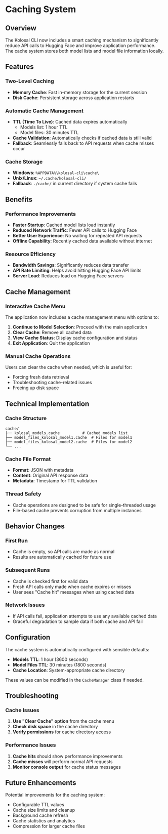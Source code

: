 # Caching System

## Overview

The Kolosal CLI now includes a smart caching mechanism to significantly reduce API calls to Hugging Face and improve application performance. The cache system stores both model lists and model file information locally.

## Features

### Two-Level Caching
- **Memory Cache**: Fast in-memory storage for the current session
- **Disk Cache**: Persistent storage across application restarts

### Automatic Cache Management
- **TTL (Time To Live)**: Cached data expires automatically
  - Models list: 1 hour TTL
  - Model files: 30 minutes TTL
- **Cache Validation**: Automatically checks if cached data is still valid
- **Fallback**: Seamlessly falls back to API requests when cache misses occur

### Cache Storage
- **Windows**: `%APPDATA%\kolosal-cli\cache\`
- **Unix/Linux**: `~/.cache/kolosal-cli/`
- **Fallback**: `./cache/` in current directory if system cache fails

## Benefits

### Performance Improvements
- **Faster Startup**: Cached model lists load instantly
- **Reduced Network Traffic**: Fewer API calls to Hugging Face
- **Better User Experience**: No waiting for repeated API requests
- **Offline Capability**: Recently cached data available without internet

### Resource Efficiency
- **Bandwidth Savings**: Significantly reduces data transfer
- **API Rate Limiting**: Helps avoid hitting Hugging Face API limits
- **Server Load**: Reduces load on Hugging Face servers

## Cache Management

### Interactive Cache Menu
The application now includes a cache management menu with options to:

1. **Continue to Model Selection**: Proceed with the main application
2. **Clear Cache**: Remove all cached data
3. **View Cache Status**: Display cache configuration and status
4. **Exit Application**: Quit the application

### Manual Cache Operations
Users can clear the cache when needed, which is useful for:
- Forcing fresh data retrieval
- Troubleshooting cache-related issues
- Freeing up disk space

## Technical Implementation

### Cache Structure
```
cache/
├── kolosal_models.cache          # Cached models list
├── model_files_kolosal_model1.cache  # Files for model1
├── model_files_kolosal_model2.cache  # Files for model2
└── ...
```

### Cache File Format
- **Format**: JSON with metadata
- **Content**: Original API response data
- **Metadata**: Timestamp for TTL validation

### Thread Safety
- Cache operations are designed to be safe for single-threaded usage
- File-based cache prevents corruption from multiple instances

## Behavior Changes

### First Run
- Cache is empty, so API calls are made as normal
- Results are automatically cached for future use

### Subsequent Runs
- Cache is checked first for valid data
- Fresh API calls only made when cache expires or misses
- User sees "Cache hit" messages when using cached data

### Network Issues
- If API calls fail, application attempts to use any available cached data
- Graceful degradation to sample data if both cache and API fail

## Configuration

The cache system is automatically configured with sensible defaults:
- **Models TTL**: 1 hour (3600 seconds)
- **Model Files TTL**: 30 minutes (1800 seconds)
- **Cache Location**: System-appropriate cache directory

These values can be modified in the `CacheManager` class if needed.

## Troubleshooting

### Cache Issues
1. **Use "Clear Cache" option** from the cache menu
2. **Check disk space** in the cache directory
3. **Verify permissions** for cache directory access

### Performance Issues
1. **Cache hits** should show performance improvements
2. **Cache misses** will perform normal API requests
3. **Monitor console output** for cache status messages

## Future Enhancements

Potential improvements for the caching system:
- Configurable TTL values
- Cache size limits and cleanup
- Background cache refresh
- Cache statistics and analytics
- Compression for larger cache files
